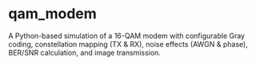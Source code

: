 # qam_modem
A Python-based simulation of a 16-QAM modem with configurable Gray coding, constellation mapping (TX &amp; RX), noise effects (AWGN &amp; phase), BER/SNR calculation, and image transmission.
